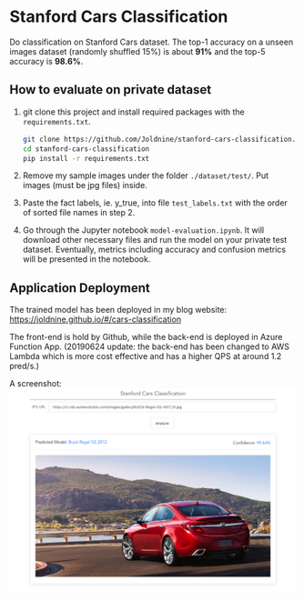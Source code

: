 # Stanford Cars Classification
Do classification on Stanford Cars dataset. The top-1 accuracy on a unseen images dataset (randomly shuffled 15%) is about **91%** and the top-5 accuracy is **98.6%**.

## How to evaluate on private dataset
1. git clone this project and install required packages with the `requirements.txt`.
    ```bash
    git clone https://github.com/Joldnine/stanford-cars-classification.git
    cd stanford-cars-classification
    pip install -r requirements.txt
    ```
2. Remove my sample images under the folder `./dataset/test/`. Put images (must be jpg files) inside.

3. Paste the fact labels, ie. y_true, into file `test_labels.txt` with the order of sorted file names in step 2.

4. Go through the Jupyter notebook `model-evaluation.ipynb`. It will download other necessary files and run the model on your private test dataset. Eventually, metrics including accuracy and confusion metrics will be presented in the notebook.

## Application Deployment
The trained model has been deployed in my blog website: https://joldnine.github.io/#/cars-classification

The front-end is hold by Github, while the back-end is deployed in Azure Function App. (20190624 update: the back-end has been changed to AWS Lambda which is more cost effective and has a higher QPS at around 1.2 pred/s.)

A screenshot:
![alt text](resources/images/demo.png "Demo Screenshot")
